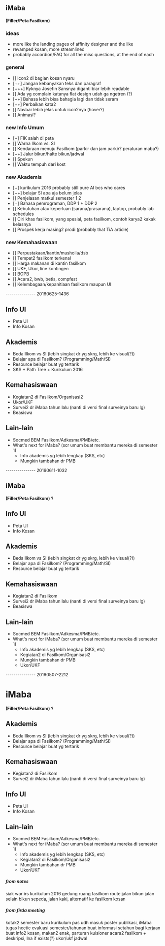 ## iMaba

#### (Filler/Peta Fasilkom)

### ideas
  - more like the landing pages of affinity designer and the like
  - revamped kosan, more streamlined
  - probably accordion/FAQ for all the misc questions, at the end of each

### general
  - [] Icon2 di bagian kosan nyaru
  - [++] Jangan kebanyakan teks dan paragraf
  - [+++] Kyknya Josefin Sansnya diganti biar lebih readable
  - [] Ada yg complain katanya flat design udah ga ngetren (?)
  - [++] Bahasa lebih bisa bahagia lagi dan tidak seram
  - [++] Perbaikan kata2
  - [] Navbar lebih jelas untuk icon2nya (hover?)
  - [] Animasi?

### new Info Umum
  - [+] FIK salah di peta
  - [] Warna Ilkom vs. SI
  - [] Kendaraan menuju Fasilkom (parkir dan jam parkir? peraturan maba?)
  - [++] Jalur bikun/halte bikun/jadwal
  - [] Spekun
  - [] Waktu tempuh dari kost

### new Akademis
  - [+] kurikulum 2016
      probably still pure AI bcs who cares
  - [++] belajar SI apa aja belum jelas
  - [] Penjelasan matkul semester 1 2
  - [+] Bahasa pemrograman, DDP 1 + DDP 2
  - [] Kebutuhan atau keperluan (sarana/prasarana), laptop, probably lab schedules
  - [] Ciri khas fasilkom, yang spesial, peta fasilkom, contoh karya2 kakak kelasnya
  - [] Prospek kerja masing2 prodi (probably that TiA article)

### new Kemahasiswaan
  - [] Perpustakaan/kantin/musholla/dsb
  - [] Tempat2 fasilkom terkenal
  - [] Harga makanan di kantin fasilkom
  - [] UKF, Ukor, line kontingen
  - [] BOPB
  - [] Acara2, bwb, betis, compfest
  - [] Kelembagaan/kepanitiaan fasilkom maupun UI

--------------- 20160625-1436

## Info UI
  - Peta UI
  - Info Kosan

## Akademis
  - Beda Ilkom vs SI (lebih singkat dr yg skrg, lebih ke visual(?))
  - Belajar apa di Fasilkom? (Programming/Math/SI)
  - Resource belajar buat yg tertarik 
  - SKS + Path Tree + Kurikulum 2016

## Kemahasiswaan
  - Kegiatan2 di Fasilkom/Organisasi2
  - Ukor/UKF  
  - Survei2 dr iMaba tahun lalu (nanti di versi final surveinya baru lg)
  - Beasiswa

## Lain-lain
  - Socmed BEM Fasilkom/Adkesma/PMB/etc. 
  - What's next for iMaba? (scr umum buat membantu mereka di semester 1)
    - Info akademis yg lebih lengkap (SKS, etc)
    - Mungkin tambahan dr PMB

--------------- 20160611-1032

## iMaba

#### (Filler/Peta Fasilkom) ?

## Info UI
  - Peta UI
  - Info Kosan

## Akademis
  - Beda Ilkom vs SI (lebih singkat dr yg skrg, lebih ke visual(?))
  - Belajar apa di Fasilkom? (Programming/Math/SI)
  - Resource belajar buat yg tertarik 

## Kemahasiswaan
  - Kegiatan2 di Fasilkom
  - Survei2 dr iMaba tahun lalu (nanti di versi final surveinya baru lg)
  - Beasiswa

## Lain-lain
  - Socmed BEM Fasilkom/Adkesma/PMB/etc. 
  - What's next for iMaba? (scr umum buat membantu mereka di semester 1)
    - Info akademis yg lebih lengkap (SKS, etc)
    - Kegiatan2 di Fasilkom/Organisasi2
    - Mungkin tambahan dr PMB
    - Ukor/UKF

--------------- 20160507-2212

# iMaba

#### (Filler/Peta Fasilkom) ?

## Akademis
  - Beda Ilkom vs SI (lebih singkat dr yg skrg, lebih ke visual(?))
  - Belajar apa di Fasilkom? (Programming/Math/SI)
  - Resource belajar buat yg tertarik 

## Kemahasiswaan
  - Kegiatan2 di Fasilkom
  - Survei2 dr iMaba tahun lalu (nanti di versi final surveinya baru lg)

## Info UI
  - Peta UI
  - Info Kosan

## Lain-lain
  - Socmed BEM Fasilkom/Adkesma/PMB/etc. 
  - What's next for iMaba? (scr umum buat membantu mereka di semester 1)
    - Info akademis yg lebih lengkap (SKS, etc)
    - Kegiatan2 di Fasilkom/Organisasi2
    - Mungkin tambahan dr PMB
    - Ukor/UKF

##### from notes
siak war
irs
kurikulum 2016
gedung ruang fasilkom
route jalan bikun
jalan selain bikun
sepeda, jalan kaki, alternatif ke fasilkom
kosan

##### from firda meeting
kotak2 semester baru
kurikulum pas udh masuk
poster publikasi, iMaba
tugas hectic
evaluasi semester/tahunan
buat informasi setahun
bagi kerjaan buat info2 kosan, makan2 enak, parturan
kuisioner
acara2 fasilkom + deskripsi, lna if exists(?)
ukor/ukf jadwal